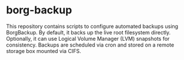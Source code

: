 # borg-backup
This repository contains scripts to configure automated backups using BorgBackup. By default, it backs up the live root filesystem directly. Optionally, it can use Logical Volume Manager (LVM) snapshots for consistency. Backups are scheduled via cron and stored on a remote storage box mounted via CIFS.
